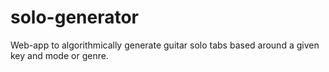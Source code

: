 # solo-generator
Web-app to algorithmically generate guitar solo tabs based around a given key and mode or genre.
